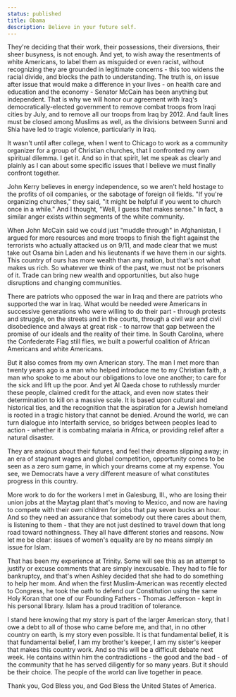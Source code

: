 ```yaml
---
status: published
title: Obama
description: Believe in your future self.
---
```


<script context="module">
  import image from './images/steps.svg';
  metadata.image = image;
</script>

They're deciding that their work, their possessions, their diversions, their sheer busyness, is not enough. And yet, to wish away the resentments of white Americans, to label them as misguided or even racist, without recognizing they are grounded in legitimate concerns - this too widens the racial divide, and blocks the path to understanding. The truth is, on issue after issue that would make a difference in your lives - on health care and education and the economy - Senator McCain has been anything but independent. That is why we will honor our agreement with Iraq's democratically-elected government to remove combat troops from Iraqi cities by July, and to remove all our troops from Iraq by 2012. And fault lines must be closed among Muslims as well, as the divisions between Sunni and Shia have led to tragic violence, particularly in Iraq.

It wasn't until after college, when I went to Chicago to work as a community organizer for a group of Christian churches, that I confronted my own spiritual dilemma. I get it. And so in that spirit, let me speak as clearly and plainly as I can about some specific issues that I believe we must finally confront together.

John Kerry believes in energy independence, so we aren't held hostage to the profits of oil companies, or the sabotage of foreign oil fields. "If you're organizing churches," they said, "it might be helpful if you went to church once in a while." And I thought, "Well, I guess that makes sense." In fact, a similar anger exists within segments of the white community.

When John McCain said we could just "muddle through" in Afghanistan, I argued for more resources and more troops to finish the fight against the terrorists who actually attacked us on 9/11, and made clear that we must take out Osama bin Laden and his lieutenants if we have them in our sights. This country of ours has more wealth than any nation, but that's not what makes us rich. So whatever we think of the past, we must not be prisoners of it. Trade can bring new wealth and opportunities, but also huge disruptions and changing communities.

There are patriots who opposed the war in Iraq and there are patriots who supported the war in Iraq. What would be needed were Americans in successive generations who were willing to do their part - through protests and struggle, on the streets and in the courts, through a civil war and civil disobedience and always at great risk - to narrow that gap between the promise of our ideals and the reality of their time. In South Carolina, where the Confederate Flag still flies, we built a powerful coalition of African Americans and white Americans.

But it also comes from my own American story. The man I met more than twenty years ago is a man who helped introduce me to my Christian faith, a man who spoke to me about our obligations to love one another; to care for the sick and lift up the poor. And yet Al Qaeda chose to ruthlessly murder these people, claimed credit for the attack, and even now states their determination to kill on a massive scale. It is based upon cultural and historical ties, and the recognition that the aspiration for a Jewish homeland is rooted in a tragic history that cannot be denied. Around the world, we can turn dialogue into Interfaith service, so bridges between peoples lead to action - whether it is combating malaria in Africa, or providing relief after a natural disaster.

They are anxious about their futures, and feel their dreams slipping away; in an era of stagnant wages and global competition, opportunity comes to be seen as a zero sum game, in which your dreams come at my expense. You see, we Democrats have a very different measure of what constitutes progress in this country.

More work to do for the workers I met in Galesburg, Ill., who are losing their union jobs at the Maytag plant that's moving to Mexico, and now are having to compete with their own children for jobs that pay seven bucks an hour. And so they need an assurance that somebody out there cares about them, is listening to them - that they are not just destined to travel down that long road toward nothingness. They all have different stories and reasons. Now let me be clear: issues of women's equality are by no means simply an issue for Islam.

That has been my experience at Trinity. Some will see this as an attempt to justify or excuse comments that are simply inexcusable. They had to file for bankruptcy, and that's when Ashley decided that she had to do something to help her mom. And when the first Muslim-American was recently elected to Congress, he took the oath to defend our Constitution using the same Holy Koran that one of our Founding Fathers - Thomas Jefferson - kept in his personal library. Islam has a proud tradition of tolerance.

I stand here knowing that my story is part of the larger American story, that I owe a debt to all of those who came before me, and that, in no other country on earth, is my story even possible. It is that fundamental belief, it is that fundamental belief, I am my brother's keeper, I am my sister's keeper that makes this country work. And so this will be a difficult debate next week. He contains within him the contradictions - the good and the bad - of the community that he has served diligently for so many years. But it should be their choice. The people of the world can live together in peace.

Thank you, God Bless you, and God Bless the United States of America.